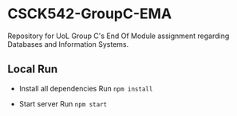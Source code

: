 # CSCK542-GroupC-EMA
Repository for UoL Group C's End Of Module assignment regarding Databases and Information Systems.

## Local Run
- Install all dependencies
Run `npm install`

- Start server
Run `npm start`
